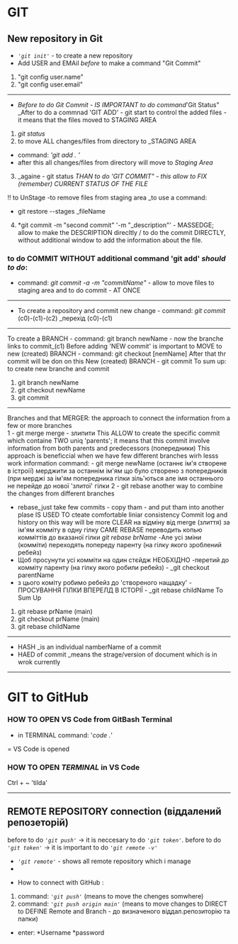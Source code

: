 # GIT

## New repository in Git
- _`'git init'`_ - to create a new repository 
- Add USER and EMAil _before_ to make a command "Git Commit"
1. "git config user.name"
2. "git config user.email"
-----------------------------

- _Before to do Git Commit - IS IMPORTANT to do command_'Git Status"
_After to do a commnad 'GIT ADD' - git start to control the added files - it means that the files moved to STAGING AREA
1. _git status_
2. to move ALL changes/files from directory to _STAGING AREA
* command: _'git add . '_
* after this all changes/files from directory will move to _Staging Area_
3. _againe - git status
_THAN to do 'GIT COMMIT" - this allow to FIX (remember) CURRENT STATUS OF THE FILE_

!! to UnStage -to remove files from staging area _to use a command:
- git restore --stages _fileName

4. *git commit -m "second commit"
   '-m "_description"' - MASSEDGE; allow to make the DESCRIPTION direcltly / to do the commit DIRECTLY, without additional window to add the information about the file.
   
 ### to do COMMIT WITHOUT additional command 'git add' _should to do_:
 - command: _git commit -a -m "commitName"_ - allow to move files to staging area and to do commit - AT ONCE
 
-----------------------
- To create a repository and commit new change - command: _git commit_ (c0)-(c1)-(c2)
_перехід (c0)-(c1)
-------------
To create a BRANCH - command: git branch newName - now the branche links to commit_(c1)
Before adding 'NEW commit' is important to MOVE to new (created) BRANCH - command: git checkout [nemName]
After that thr commit will be don on this New (created) BRANCH - git commit
To sum up: to create new branche and commit
1. git branch newName
2. git checkout newName 
3. git commit
-------------------
Branches and that MERGER: the approach to connect the information from a few or more branches  
1 - git merge 
merge - злипити 
This ALLOW to create the specific commit which containe TWO uniq 'parents'; it means that this commit involve information from both parents and predecessors (попередники)
This approach is beneficcial when we have few different branches wirh lesss work information
command: - git merge newName (останнє ім'я створене в істроії)
мерджити за останнім ім'ям що було створено з попередників (при мерджі за ім'ям попередника гілки зіль'ються але імя останнього не перейде до нової 'злитої' гілки
2 - git rebase
another way to combine the changes from different branches
- rebase_just take few commits - copy tham - and put tham into another plase 
IS USED TO cteate comfortable liniar consistency
Commit log and history on this way will be more CLEAR
на відміну від merge (злиття) за ім'ям комміту в одну гілку САМЕ REBASE переводить копью комміттів до вказаної гілки _git rebase brName_ 
-Але усі зміни (комміти) переходять попереду паренту (на гілку якого зроблений ребейз)
- Щоб просунути усі комміти на один стєйдж НЕОБХІДНО
-перетий до комміту паренту (на гілку якого робили ребейз) - _git checkout parentName
- з цього коміту робимо ребейз до 'створеного нащадку' - ПРОСУВАННЯ ГІЛКИ ВПЕРЕЛД В ІСТОРІЇ - _git rebase childName
To Sum Up
1. git rebase prName (main)
2. git checkout prName (main)
3. git rebase childName
--------------------------------
- HASH _is an individual namberName of a commit
- HAED of commit _means the strage/version of document which is in wrok currently
--------------------------------

# GIT to GitHub


### HOW TO OPEN VS Code from GitBash Terminal
- in TERMINAL command: '_code ._'

= VS Code is opened

### HOW TO OPEN _TERMINAL_ in VS Code
Ctrl + ~ 'tilda'

----------------------
## REMOTE REPOSITORY connection (віддалений репозеторій)
before to do _`'git push'`_ -> it is neccesary to do _`'git token'`_.
before to do _`'git token'`_ -> it is important to do _`'git remote -v'`_
* _`'git remote'`_ - shows all remote repository which i manage
* 

- How to connect with GitHub :
 1. command: _`'git push'`_ (means to move the chenges somwhere)
 2. command: _`'git push origin main'`_ (means to move changes to DIRECT to DEFINE Remote and Branch - до визначеного віддал.репозиторію та папки) 
- enter: *Username *password 
 










